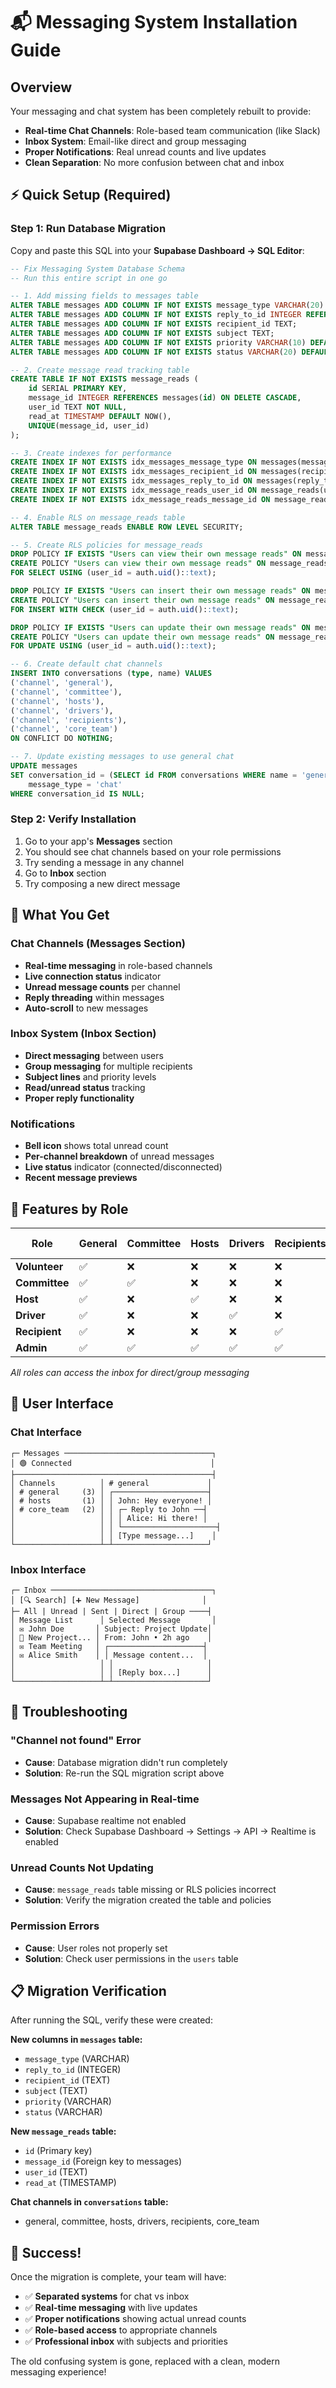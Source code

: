 # 📬 Messaging System Installation Guide

## Overview
Your messaging and chat system has been completely rebuilt to provide:
- **Real-time Chat Channels**: Role-based team communication (like Slack)
- **Inbox System**: Email-like direct and group messaging
- **Proper Notifications**: Real unread counts and live updates
- **Clean Separation**: No more confusion between chat and inbox

## ⚡ Quick Setup (Required)

### Step 1: Run Database Migration
Copy and paste this SQL into your **Supabase Dashboard → SQL Editor**:

```sql
-- Fix Messaging System Database Schema
-- Run this entire script in one go

-- 1. Add missing fields to messages table
ALTER TABLE messages ADD COLUMN IF NOT EXISTS message_type VARCHAR(20) DEFAULT 'chat';
ALTER TABLE messages ADD COLUMN IF NOT EXISTS reply_to_id INTEGER REFERENCES messages(id);
ALTER TABLE messages ADD COLUMN IF NOT EXISTS recipient_id TEXT;
ALTER TABLE messages ADD COLUMN IF NOT EXISTS subject TEXT;
ALTER TABLE messages ADD COLUMN IF NOT EXISTS priority VARCHAR(10) DEFAULT 'normal';
ALTER TABLE messages ADD COLUMN IF NOT EXISTS status VARCHAR(20) DEFAULT 'sent';

-- 2. Create message read tracking table
CREATE TABLE IF NOT EXISTS message_reads (
    id SERIAL PRIMARY KEY,
    message_id INTEGER REFERENCES messages(id) ON DELETE CASCADE,
    user_id TEXT NOT NULL,
    read_at TIMESTAMP DEFAULT NOW(),
    UNIQUE(message_id, user_id)
);

-- 3. Create indexes for performance
CREATE INDEX IF NOT EXISTS idx_messages_message_type ON messages(message_type);
CREATE INDEX IF NOT EXISTS idx_messages_recipient_id ON messages(recipient_id);
CREATE INDEX IF NOT EXISTS idx_messages_reply_to_id ON messages(reply_to_id);
CREATE INDEX IF NOT EXISTS idx_message_reads_user_id ON message_reads(user_id);
CREATE INDEX IF NOT EXISTS idx_message_reads_message_id ON message_reads(message_id);

-- 4. Enable RLS on message_reads table
ALTER TABLE message_reads ENABLE ROW LEVEL SECURITY;

-- 5. Create RLS policies for message_reads
DROP POLICY IF EXISTS "Users can view their own message reads" ON message_reads;
CREATE POLICY "Users can view their own message reads" ON message_reads
FOR SELECT USING (user_id = auth.uid()::text);

DROP POLICY IF EXISTS "Users can insert their own message reads" ON message_reads;
CREATE POLICY "Users can insert their own message reads" ON message_reads
FOR INSERT WITH CHECK (user_id = auth.uid()::text);

DROP POLICY IF EXISTS "Users can update their own message reads" ON message_reads;
CREATE POLICY "Users can update their own message reads" ON message_reads
FOR UPDATE USING (user_id = auth.uid()::text);

-- 6. Create default chat channels
INSERT INTO conversations (type, name) VALUES 
('channel', 'general'),
('channel', 'committee'),
('channel', 'hosts'),
('channel', 'drivers'),
('channel', 'recipients'),
('channel', 'core_team')
ON CONFLICT DO NOTHING;

-- 7. Update existing messages to use general chat
UPDATE messages 
SET conversation_id = (SELECT id FROM conversations WHERE name = 'general' AND type = 'channel' LIMIT 1),
    message_type = 'chat'
WHERE conversation_id IS NULL;
```

### Step 2: Verify Installation
1. Go to your app's **Messages** section
2. You should see chat channels based on your role permissions
3. Try sending a message in any channel
4. Go to **Inbox** section
5. Try composing a new direct message

## 🎯 What You Get

### Chat Channels (Messages Section)
- **Real-time messaging** in role-based channels
- **Live connection status** indicator
- **Unread message counts** per channel
- **Reply threading** within messages
- **Auto-scroll** to new messages

### Inbox System (Inbox Section) 
- **Direct messaging** between users
- **Group messaging** for multiple recipients
- **Subject lines** and priority levels
- **Read/unread status** tracking
- **Proper reply functionality**

### Notifications
- **Bell icon** shows total unread count
- **Per-channel breakdown** of unread messages
- **Live status** indicator (connected/disconnected)
- **Recent message previews**

## 🔧 Features by Role

| Role | General | Committee | Hosts | Drivers | Recipients | Core Team |
|------|---------|-----------|-------|---------|------------|-----------|
| **Volunteer** | ✅ | ❌ | ❌ | ❌ | ❌ | ❌ |
| **Committee** | ✅ | ✅ | ❌ | ❌ | ❌ | ❌ |
| **Host** | ✅ | ❌ | ✅ | ❌ | ❌ | ❌ |
| **Driver** | ✅ | ❌ | ❌ | ✅ | ❌ | ❌ |
| **Recipient** | ✅ | ❌ | ❌ | ❌ | ✅ | ❌ |
| **Admin** | ✅ | ✅ | ✅ | ✅ | ✅ | ✅ |

*All roles can access the inbox for direct/group messaging*

## 📱 User Interface

### Chat Interface
```
┌─ Messages ─────────────────────────────────┐
│ 🟢 Connected                               │
├────────────────────────────────────────────┤
│ Channels          │ # general             │
│ # general     (3) │ ┌─────────────────────┤
│ # hosts       (1) │ │ John: Hey everyone! │
│ # core_team   (2) │ │ ┌─ Reply to John ──┤
│                   │ │ │ Alice: Hi there! │
│                   │ │ └─────────────────────┤
│                   │ │ [Type message...]    │
└───────────────────┴─┴─────────────────────┘
```

### Inbox Interface
```
┌─ Inbox ────────────────────────────────────┐
│ [🔍 Search] [➕ New Message]              │
├─ All | Unread | Sent | Direct | Group ────┤
│ Message List      │ Selected Message       │
│ ✉️ John Doe       │ Subject: Project Update│
│ 🔵 New Project... │ From: John • 2h ago    │
│ ✉️ Team Meeting   │ ┌─────────────────────┤
│ ✉️ Alice Smith    │ │ Message content...  │
│                   │ │                     │
│                   │ │ [Reply box...]      │
└───────────────────┴─┴─────────────────────┘
```

## 🚨 Troubleshooting

### "Channel not found" Error
- **Cause**: Database migration didn't run completely
- **Solution**: Re-run the SQL migration script above

### Messages Not Appearing in Real-time
- **Cause**: Supabase realtime not enabled
- **Solution**: Check Supabase Dashboard → Settings → API → Realtime is enabled

### Unread Counts Not Updating
- **Cause**: `message_reads` table missing or RLS policies incorrect
- **Solution**: Verify the migration created the table and policies

### Permission Errors
- **Cause**: User roles not properly set
- **Solution**: Check user permissions in the `users` table

## 📋 Migration Verification

After running the SQL, verify these were created:

**New columns in `messages` table:**
- `message_type` (VARCHAR)
- `reply_to_id` (INTEGER) 
- `recipient_id` (TEXT)
- `subject` (TEXT)
- `priority` (VARCHAR)
- `status` (VARCHAR)

**New `message_reads` table:**
- `id` (Primary key)
- `message_id` (Foreign key to messages)
- `user_id` (TEXT)
- `read_at` (TIMESTAMP)

**Chat channels in `conversations` table:**
- general, committee, hosts, drivers, recipients, core_team

## 🎉 Success!

Once the migration is complete, your team will have:
- ✅ **Separated systems** for chat vs inbox
- ✅ **Real-time messaging** with live updates  
- ✅ **Proper notifications** showing actual unread counts
- ✅ **Role-based access** to appropriate channels
- ✅ **Professional inbox** with subjects and priorities

The old confusing system is gone, replaced with a clean, modern messaging experience!